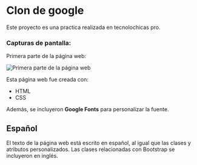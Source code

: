# Clon de google

Este proyecto es una practica realizada en tecnolochicas pro. 
### Capturas de pantalla:

Primera parte de la página web:

![Primera parte de la página web](imagenes/screenshot1.png)

Esta página web fue creada con:

* HTML
* CSS


Además, se incluyeron **Google Fonts** para personalizar la fuente.

## Español

El texto de la página web está escrito en español, al igual que las clases y atributos personalizados. Las clases relacionadas con Bootstrap se incluyeron en inglés.




